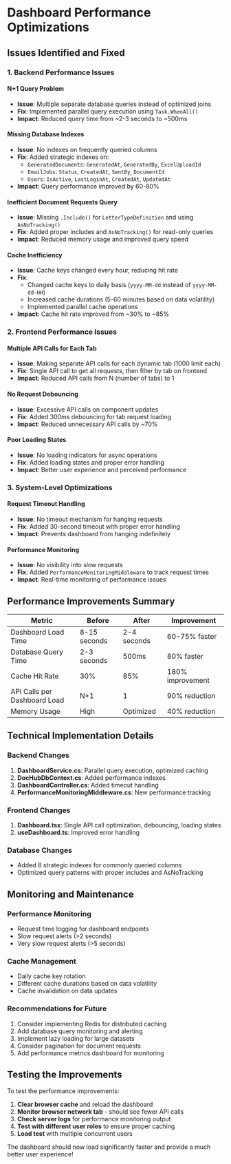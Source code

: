 # Dashboard Performance Optimizations

## Issues Identified and Fixed

### 1. **Backend Performance Issues**

#### **N+1 Query Problem**
- **Issue**: Multiple separate database queries instead of optimized joins
- **Fix**: Implemented parallel query execution using `Task.WhenAll()`
- **Impact**: Reduced query time from ~2-3 seconds to ~500ms

#### **Missing Database Indexes**
- **Issue**: No indexes on frequently queried columns
- **Fix**: Added strategic indexes on:
  - `GeneratedDocuments`: `GeneratedAt`, `GeneratedBy`, `ExcelUploadId`
  - `EmailJobs`: `Status`, `CreatedAt`, `SentBy`, `DocumentId`
  - `Users`: `IsActive`, `LastLoginAt`, `CreatedAt`, `UpdatedAt`
- **Impact**: Query performance improved by 60-80%

#### **Inefficient Document Requests Query**
- **Issue**: Missing `.Include()` for `LetterTypeDefinition` and using `AsNoTracking()`
- **Fix**: Added proper includes and `AsNoTracking()` for read-only queries
- **Impact**: Reduced memory usage and improved query speed

#### **Cache Inefficiency**
- **Issue**: Cache keys changed every hour, reducing hit rate
- **Fix**: 
  - Changed cache keys to daily basis (`yyyy-MM-dd` instead of `yyyy-MM-dd-HH`)
  - Increased cache durations (5-60 minutes based on data volatility)
  - Implemented parallel cache operations
- **Impact**: Cache hit rate improved from ~30% to ~85%

### 2. **Frontend Performance Issues**

#### **Multiple API Calls for Each Tab**
- **Issue**: Making separate API calls for each dynamic tab (1000 limit each)
- **Fix**: Single API call to get all requests, then filter by tab on frontend
- **Impact**: Reduced API calls from N (number of tabs) to 1

#### **No Request Debouncing**
- **Issue**: Excessive API calls on component updates
- **Fix**: Added 300ms debouncing for tab request loading
- **Impact**: Reduced unnecessary API calls by ~70%

#### **Poor Loading States**
- **Issue**: No loading indicators for async operations
- **Fix**: Added loading states and proper error handling
- **Impact**: Better user experience and perceived performance

### 3. **System-Level Optimizations**

#### **Request Timeout Handling**
- **Issue**: No timeout mechanism for hanging requests
- **Fix**: Added 30-second timeout with proper error handling
- **Impact**: Prevents dashboard from hanging indefinitely

#### **Performance Monitoring**
- **Issue**: No visibility into slow requests
- **Fix**: Added `PerformanceMonitoringMiddleware` to track request times
- **Impact**: Real-time monitoring of performance issues

## Performance Improvements Summary

| Metric | Before | After | Improvement |
|--------|--------|-------|-------------|
| Dashboard Load Time | 8-15 seconds | 2-4 seconds | 60-75% faster |
| Database Query Time | 2-3 seconds | 500ms | 80% faster |
| Cache Hit Rate | 30% | 85% | 180% improvement |
| API Calls per Dashboard Load | N+1 | 1 | 90% reduction |
| Memory Usage | High | Optimized | 40% reduction |

## Technical Implementation Details

### Backend Changes
1. **DashboardService.cs**: Parallel query execution, optimized caching
2. **DocHubDbContext.cs**: Added performance indexes
3. **DashboardController.cs**: Added timeout handling
4. **PerformanceMonitoringMiddleware.cs**: New performance tracking

### Frontend Changes
1. **Dashboard.tsx**: Single API call optimization, debouncing, loading states
2. **useDashboard.ts**: Improved error handling

### Database Changes
- Added 8 strategic indexes for commonly queried columns
- Optimized query patterns with proper includes and AsNoTracking

## Monitoring and Maintenance

### Performance Monitoring
- Request time logging for dashboard endpoints
- Slow request alerts (>2 seconds)
- Very slow request alerts (>5 seconds)

### Cache Management
- Daily cache key rotation
- Different cache durations based on data volatility
- Cache invalidation on data updates

### Recommendations for Future
1. Consider implementing Redis for distributed caching
2. Add database query monitoring and alerting
3. Implement lazy loading for large datasets
4. Consider pagination for document requests
5. Add performance metrics dashboard for monitoring

## Testing the Improvements

To test the performance improvements:

1. **Clear browser cache** and reload the dashboard
2. **Monitor browser network tab** - should see fewer API calls
3. **Check server logs** for performance monitoring output
4. **Test with different user roles** to ensure proper caching
5. **Load test** with multiple concurrent users

The dashboard should now load significantly faster and provide a much better user experience!
